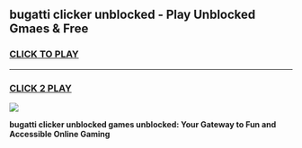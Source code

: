 
## bugatti clicker unblocked - Play Unblocked Gmaes & Free
<h3>
<a href="https://news.freeplayer.one?title=bugatti_clicker_unblocked&ref=23F">CLICK TO PLAY</a></h3>
<hr>

<h3>
<a href="https://news.freeplayer.one?title=bugatti_clicker_unblocked&ref=23F">CLICK 2 PLAY</a>
  
</h3>

<a href="https://news.freeplayer.one?title=bugatti_clicker_unblocked&ref=23F/"><img src="https://clearcache.store/games.png"></a>


**bugatti clicker unblocked games unblocked: Your Gateway to Fun and Accessible Online Gaming**
